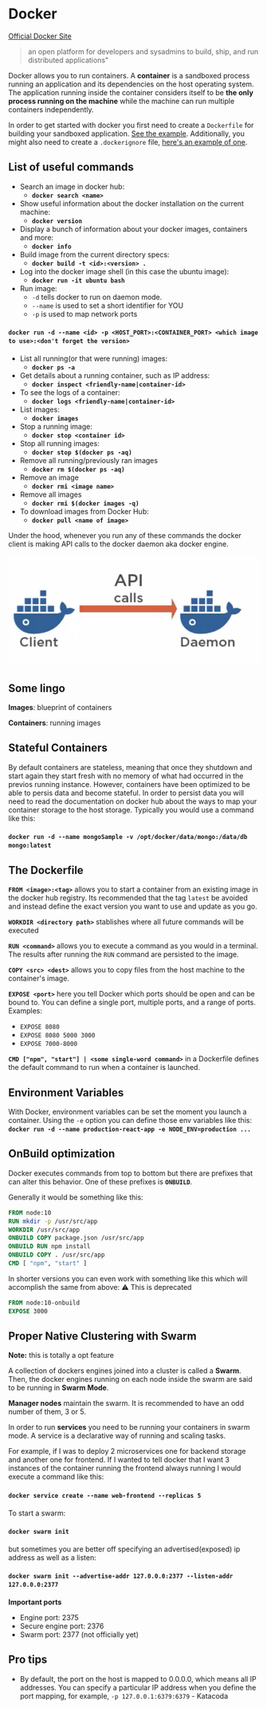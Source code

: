 # Docker

[Official Docker Site](https://www.docker.com/)

> an open platform for developers and sysadmins to build, ship, and run distributed applications"

Docker allows you to run containers. A **container** is a sandboxed process running an application and its dependencies on the host operating system. The application running inside the container considers itself to be **the only process running on the machine** while the machine can run multiple containers independently.

In order to get started with docker you first need to create a `Dockerfile` for building your sandboxed application. [See the example](Dockerfile). Additionally, you might also need to create a `.dockerignore` file, [here's an example of one](.dockerignore).

## List of useful commands

- Search an image in docker hub:
  - **`docker search <name>`**
- Show useful information about the docker installation on the current machine:
  - **`docker version`**
- Display a bunch of information about your docker images, containers and more:
  - **`docker info`**
- Build image from the current directory specs:
  - **`docker build -t <id>:<version> .`**
- Log into the docker image shell (in this case the ubuntu image):
  - **`docker run -it ubuntu bash`**
- Run image:
  - `-d` tells docker to run on daemon mode.
  - `--name` is used to set a short identifier for YOU
  - `-p` is used to map network ports

#### `docker run -d --name <id> -p <HOST_PORT>:<CONTAINER_PORT> <which image to use>:<don't forget the version>`

- List all running(or that were running) images:
  - **`docker ps -a`**
- Get details about a running container, such as IP address:
  - **`docker inspect <friendly-name|container-id>`**
- To see the logs of a container:
  - **`docker logs <friendly-name|container-id>`**
- List images:
  - **`docker images`**
- Stop a running image:
  - **`docker stop <container id>`**
- Stop all running images:
  - **`docker stop $(docker ps -aq)`**
- Remove all running/previously ran images
  - **`docker rm $(docker ps -aq)`**
- Remove an image
  - **`docker rmi <image name>`**
- Remove all images
  - **`docker rmi $(docker images -q)`**
- To download images from Docker Hub:
  - **`docker pull <name of image>`**

Under the hood, whenever you run any of these commands the docker client is making API calls to the docker daemon aka docker engine.

![Docker client and daemon](../illustrations/docker1.png)

## Some lingo

**Images**: blueprint of containers

**Containers**: running images

## Stateful Containers

By default containers are stateless, meaning that once they shutdown and start again they start fresh with no memory of what had occurred in the previos running instance. However, containers have been optimized to be able to persis data and become stateful. In order to persist data you will need to read the documentation on docker hub about the ways to map your container storage to the host storage. Typically you would use a command like this:

#### `docker run -d --name mongoSample -v /opt/docker/data/mongo:/data/db mongo:latest`

## The Dockerfile

**`FROM <image>:<tag>`** allows you to start a container from an existing image in the docker hub registry. Its recommended that the tag `latest` be avoided and instead define the exact version you want to use and update as you go.

**`WORKDIR <directory path>`** stablishes where all future commands will be executed

**`RUN <command>`** allows you to execute a command as you would in a terminal. The results after running the `RUN` command are persisted to the image.

**`COPY <src> <dest>`** allows you to copy files from the host machine to the container's image.

**`EXPOSE <port>`** here you tell Docker which ports should be open and can be bound to. You can define a single port, multiple ports, and a range of ports. Examples:

- `EXPOSE 8080`
- `EXPOSE 8080 5000 3000`
- `EXPOSE 7000-8000`

**`CMD ["npm", "start"] | <some single-word command>`** in a Dockerfile defines the default command to run when a container is launched.

## Environment Variables

With Docker, environment variables can be set the moment you launch a container. Using the `-e` option you can define those env variables like this: **`docker run -d --name production-react-app -e NODE_ENV=production ...`**

## OnBuild optimization

Docker executes commands from top to bottom but there are prefixes that can alter this behavior. One of these prefixes is **`ONBUILD`**.

Generally it would be something like this:

```dockerfile
FROM node:10
RUN mkdir -p /usr/src/app
WORKDIR /usr/src/app
ONBUILD COPY package.json /usr/src/app
ONBUILD RUN npm install
ONBUILD COPY . /usr/src/app
CMD [ "npm", "start" ]
```

In shorter versions you can even work with something like this which will accomplish the same from above:
:warning: This is deprecated

```dockerfile
FROM node:10-onbuild
EXPOSE 3000
```

## Proper Native Clustering with Swarm

**Note:** this is totally a opt feature

A collection of dockers engines joined into a cluster is called a **Swarm**. Then, the docker engines running on each node inside the swarm are said to be running in **Swarm Mode**.

**Manager nodes** maintain the swarm. It is recommended to have an odd number of them, 3 or 5.

In order to run **services** you need to be running your containers in swarm mode. A service is a declarative way of running and scaling tasks.

For example, if I was to deploy 2 microservices one for backend storage and another one for frontend. If I wanted to tell docker that I want 3 instances of the container running the frontend always running I would execute a command like this:

#### `docker service create --name web-frontend --replicas 5`

To start a swarm:

#### `docker swarm init`

but sometimes you are better off specifying an advertised(exposed) ip address as well as a listen:

#### `docker swarm init --advertise-addr 127.0.0.0:2377 --listen-addr 127.0.0.0:2377`

**Important ports**

- Engine port: 2375
- Secure engine port: 2376
- Swarm port: 2377 (not officially yet)

## Pro tips

- By default, the port on the host is mapped to 0.0.0.0, which means all IP addresses. You can specify a particular IP address when you define the port mapping, for example, `-p 127.0.0.1:6379:6379` - Katacoda
